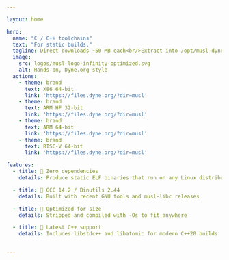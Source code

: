 ```yaml
---

layout: home

hero:
  name: "C / C++ toolchains"
  text: "For static builds."
  tagline: Direct downloads ~50 MB each<br/>Extract into /opt/musl-dyne
  image:
    src: logos/musl-logo-infinity-optimized.svg
    alt: Hands-on, Dyne.org style
  actions:
    - theme: brand
      text: X86 64‑bit
      link: 'https://files.dyne.org/?dir=musl'
    - theme: brand
      text: ARM HF 32‑bit
      link: 'https://files.dyne.org/?dir=musl'
    - theme: brand
      text: ARM 64‑bit
      link: 'https://files.dyne.org/?dir=musl'
    - theme: brand
      text: RISC‑V 64‑bit
      link: 'https://files.dyne.org/?dir=musl'

features:
  - title: 👟 Zero dependencies
    details: Produce static ELF binaries that run on any Linux distribution

  - title: 🚀 GCC 14.2 / Binutils 2.44
    details: Built with recent GNU tools and musl-libc releases

  - title: 🤏 Optimized for size
    details: Stripped and compiled with -Os to fit anywhere

  - title: 🦾 Latest C++ support
    details: Includes libstdc++ and libatomic for modern C++20 builds


---
```


<!--
<p>&nbsp;</p>
#### One liner root install
```bash
curl -sL dyne.org/musl/install.sh | bash -
```
#### Wizard setup (interactive)
```bash
curl -sL dyne.org/musl/wizard.sh && bash wizard.sh
```
-->

